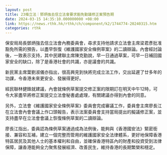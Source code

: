 ```yaml
---
layout: post
title: 23條立法｜鄧炳強去信立法會要求豁免動議修正案預告期
date: 2024-03-15 14:35:10.000000000 +08:00
link: https://news.rthk.hk/rthk/ch/component/k2/1744774-20240315.htm
categories: rthk
---
```


保安局局長鄧炳強去信立法會內務委員會，尋求支持他請求立法會主席梁君彥批准豁免所需的預告，以盡早恢復《維護國家安全條例草案》的二讀辯論。內會經討論後，一致表示支持，其中民建聯主席陳克勤說，早一日通過草案，可早一日補回國家安全的缺口，除了是香港社會的共識，亦是議會的共識。

新民黨主席葉劉淑儀亦指出，很高興見到快將完成立法工作，交出延遲了廿多年的功課，令香港未來更安全、發展得更好。

經民聯林健鋒就建議，內會就條例草案提交修正案的限期訂在明天中午12時，可令大家盡早將修正案提交立法會秘書處處理，有關建議亦得到內會的同意。

另外，立法會《維護國家安全條例草案》委員會完成審議工作，委員會主席廖長江在立法會內會會議上作口頭報告，表示法案委員會支持當局提出的擬議修正案，並支持盡早在立法會會議上恢復條例草案的二讀辯論。

廖長江指出，委員認為條例草案通過成為法例後，能夠與《香港國安法》緊密銜接、兼容和互補，建立一個完整而管用的維護國家安全法律體系，更好地保障香港特區居民及其他人士的基本權利和自由，並確保香港特區內的財產和投資受到法律保障，讓香港能夠全力聚焦發展經濟、改善民生，維持香港的長期繁榮和穩定。
